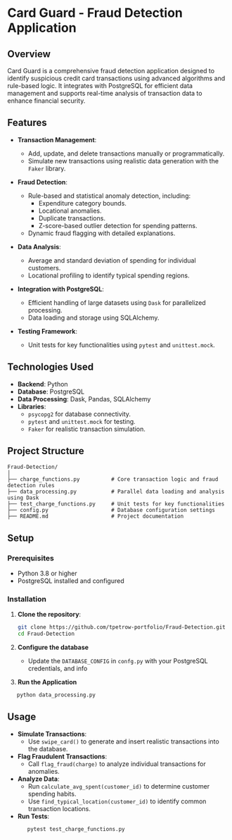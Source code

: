# Card Guard - Fraud Detection Application

## Overview

Card Guard is a comprehensive fraud detection application designed to identify suspicious credit card transactions using advanced algorithms and rule-based logic. It integrates with PostgreSQL for efficient data management and supports real-time analysis of transaction data to enhance financial security.

## Features

- **Transaction Management**: 
  - Add, update, and delete transactions manually or programmatically.
  - Simulate new transactions using realistic data generation with the `Faker` library.

- **Fraud Detection**:
  - Rule-based and statistical anomaly detection, including:
    - Expenditure category bounds.
    - Locational anomalies.
    - Duplicate transactions.
    - Z-score-based outlier detection for spending patterns.
  - Dynamic fraud flagging with detailed explanations.

- **Data Analysis**:
  - Average and standard deviation of spending for individual customers.
  - Locational profiling to identify typical spending regions.

- **Integration with PostgreSQL**:
  - Efficient handling of large datasets using `Dask` for parallelized processing.
  - Data loading and storage using SQLAlchemy.

- **Testing Framework**:
  - Unit tests for key functionalities using `pytest` and `unittest.mock`.

## Technologies Used

- **Backend**: Python
- **Database**: PostgreSQL
- **Data Processing**: Dask, Pandas, SQLAlchemy
- **Libraries**: 
  - `psycopg2` for database connectivity.
  - `pytest` and `unittest.mock` for testing.
  - `Faker` for realistic transaction simulation.

## Project Structure

```plaintext
Fraud-Detection/
│
├── charge_functions.py          # Core transaction logic and fraud detection rules
├── data_processing.py           # Parallel data loading and analysis using Dask
├── test_charge_functions.py     # Unit tests for key functionalities
├── config.py                    # Database configuration settings
├── README.md                    # Project documentation
```

## Setup

### Prerequisites
- Python 3.8 or higher
- PostgreSQL installed and configured

### Installation

1. **Clone the repository**:
   ```bash
   git clone https://github.com/tpetrow-portfolio/Fraud-Detection.git
   cd Fraud-Detection

2. **Configure the database**
   - Update the `DATABASE_CONFIG` in `confg.py` with your PostgreSQL credentials, and info

3. **Run the Application**
```bash
   python data_processing.py
```

## Usage

- **Simulate Transactions**:
     - Use `swipe_card()` to generate and insert realistic transactions into the database.
- **Flag Fraudulent Transactions**:
     - Call `flag_fraud(charge)` to analyze individual transactions for anomalies.
- **Analyze Data**:
     - Run `calculate_avg_spent(customer_id)` to determine customer spending habits.
     - Use `find_typical_location(customer_id)` to identify common transaction locations.
- **Run Tests**: 
  ```bash
     pytest test_charge_functions.py
